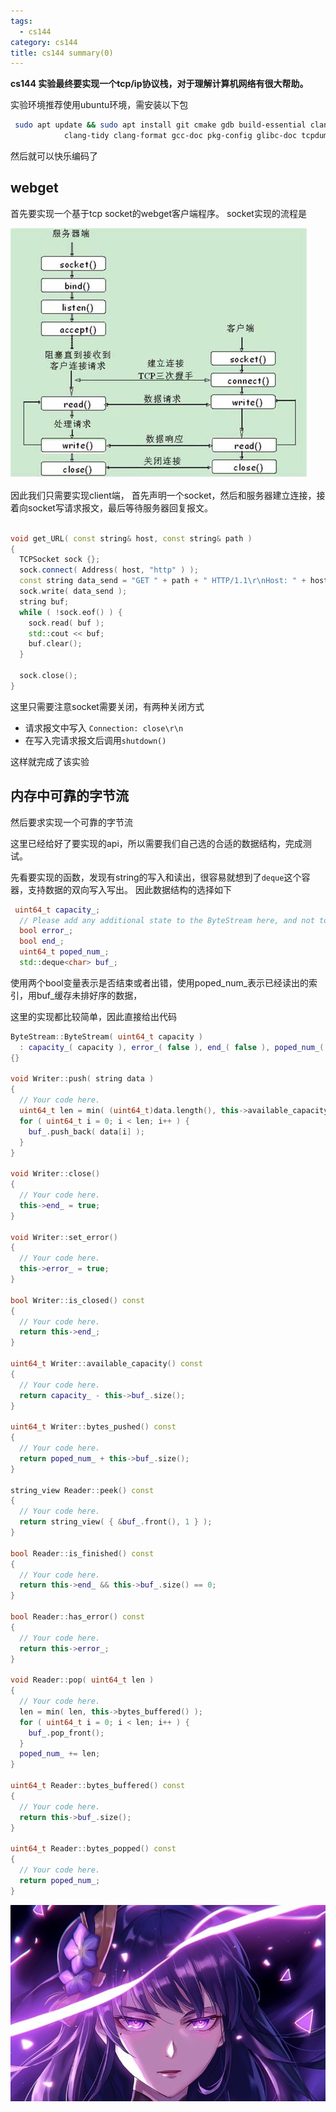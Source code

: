```yaml
---
tags:
  - cs144
category: cs144
title: cs144 summary(0)
---
```

**cs144 实验最终要实现一个tcp/ip协议栈，对于理解计算机网络有很大帮助。** 

实验环境推荐使用ubuntu环境，需安装以下包
```bash
 sudo apt update && sudo apt install git cmake gdb build-essential clang \
            clang-tidy clang-format gcc-doc pkg-config glibc-doc tcpdump tshark
```

然后就可以快乐编码了

## webget
首先要实现一个基于tcp socket的webget客户端程序。
socket实现的流程是

![](images/Pasted%20image%2020231208191140.png)

因此我们只需要实现client端，
首先声明一个socket，然后和服务器建立连接，接着向socket写请求报文，最后等待服务器回复报文。


```cpp

void get_URL( const string& host, const string& path )
{
  TCPSocket sock {};
  sock.connect( Address( host, "http" ) );
  const string data_send = "GET " + path + " HTTP/1.1\r\nHost: " + host + "\r\n" + "Connection: close\r\n\r\n";
  sock.write( data_send );
  string buf;
  while ( !sock.eof() ) {
    sock.read( buf );
    std::cout << buf;
    buf.clear();
  }

  sock.close();
}
```

这里只需要注意socket需要关闭，有两种关闭方式
* 请求报文中写入 `Connection: close\r\n`
* 在写入完请求报文后调用`shutdown()`

这样就完成了该实验

## 内存中可靠的字节流

然后要求实现一个可靠的字节流

这里已经给好了要实现的api，所以需要我们自己选的合适的数据结构，完成测试。

先看要实现的函数，发现有string的写入和读出，很容易就想到了`deque`这个容器，支持数据的双向写入写出。
因此数据结构的选择如下
```cpp
 uint64_t capacity_;
  // Please add any additional state to the ByteStream here, and not to the Writer and Reader interfaces.
  bool error_;
  bool end_;
  uint64_t poped_num_;
  std::deque<char> buf_;
```

使用两个bool变量表示是否结束或者出错，使用poped_num_表示已经读出的索引，用buf_缓存未排好序的数据，

这里的实现都比较简单，因此直接给出代码
```cpp
ByteStream::ByteStream( uint64_t capacity )
  : capacity_( capacity ), error_( false ), end_( false ), poped_num_( 0 ), buf_()
{}

void Writer::push( string data )
{
  // Your code here.
  uint64_t len = min( (uint64_t)data.length(), this->available_capacity() );
  for ( uint64_t i = 0; i < len; i++ ) {
    buf_.push_back( data[i] );
  }
}

void Writer::close()
{
  // Your code here.
  this->end_ = true;
}

void Writer::set_error()
{
  // Your code here.
  this->error_ = true;
}

bool Writer::is_closed() const
{
  // Your code here.
  return this->end_;
}

uint64_t Writer::available_capacity() const
{
  // Your code here.
  return capacity_ - this->buf_.size();
}

uint64_t Writer::bytes_pushed() const
{
  // Your code here.
  return poped_num_ + this->buf_.size();
}

string_view Reader::peek() const
{
  // Your code here.
  return string_view( { &buf_.front(), 1 } );
}

bool Reader::is_finished() const
{
  // Your code here.
  return this->end_ && this->buf_.size() == 0;
}

bool Reader::has_error() const
{
  // Your code here.
  return this->error_;
}

void Reader::pop( uint64_t len )
{
  // Your code here.
  len = min( len, this->bytes_buffered() );
  for ( uint64_t i = 0; i < len; i++ ) {
    buf_.pop_front();
  }
  poped_num_ += len;
}

uint64_t Reader::bytes_buffered() const
{
  // Your code here.
  return this->buf_.size();
}

uint64_t Reader::bytes_popped() const
{
  // Your code here.
  return poped_num_;
}

```

![](images/Pasted%20image%2020231208151310.png)